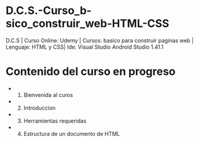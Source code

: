# D.C.S.-Curso_b-sico_construir_web-HTML-CSS
D.C.S | Curso Online: Udemy | Cursos: basico para construir paginas web | Lenguaje: HTML y CSS| Ide: Visual Studio Android Studio 1.41.1

# Contenido del curso en progreso

- 1. Bienvenida al curos
- 2. Introduccion
- 3. Herramientas requeridas
- 4. Estructura de un documento de HTML
 